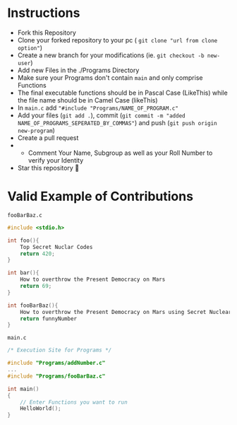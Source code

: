 
# Instructions
- Fork this Repository
- Clone your forked repository to your pc ( ``git clone "url from clone option"``)
- Create a new branch for your modifications (ie. ``git checkout -b new-user``)
- Add new Files in the ./Programs Directory
- Make sure your Programs don't contain ``main`` and only comprise Functions
- The final executable functions should be in Pascal Case (LikeThis) while the file name should be in Camel Case (likeThis)
- In ``main.c`` add ``"#include "Programs/NAME_OF_PROGRAM.c"``
- Add your files (``git add .``), commit (``git commit -m "added NAME_OF_PROGRAMS_SEPERATED_BY_COMMAS"``) and push (``git push origin new-program``)
- Create a pull request
- - Comment Your Name, Subgroup as well as your Roll Number to verify your Identity
- Star this repository 🌟

# Valid Example of Contributions
``fooBarBaz.c``
```c
#include <stdio.h>

int foo(){
    Top Secret Nuclar Codes
    return 420;
}

int bar(){
    How to overthrow the Present Democracy on Mars
    return 69;
}

int fooBarBaz(){
    How to overthrow the Present Democracy on Mars using Secret Nuclear Codes
    return funnyNumber
}
```
``main.c``
```c
/* Execution Site for Programs */

#include "Programs/addNumber.c"
...
#include "Programs/fooBarBaz.c"

int main()
{
    // Enter Functions you want to run
    HelloWorld();
}

```
